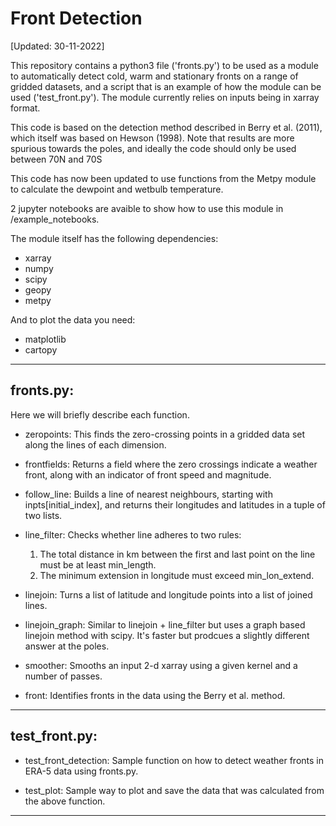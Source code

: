 # Front Detection

[Updated: 30-11-2022]

This repository contains a python3 file ('fronts.py') to be used as a module to automatically detect cold, warm and stationary fronts on a range of gridded datasets, and a script that is an example of how the module can be used ('test_front.py'). The module currently relies on inputs being in xarray format.

This code is based on the detection method described in Berry et al. (2011), which itself was based on Hewson (1998). Note that results are more spurious towards the poles, and ideally the code should only be used between 70N and 70S

This code has now been updated to use functions from the Metpy module to calculate the dewpoint and wetbulb temperature.

2 jupyter notebooks are avaible to show how to use this module in /example_notebooks.

The module itself has the following dependencies:
- xarray
- numpy
- scipy
- geopy
- metpy

And to plot the data you need: 

- matplotlib
- cartopy

---
## fronts.py:

Here we will briefly describe each function.
- zeropoints: This finds the zero-crossing points in a gridded data set along the lines of each dimension.

- frontfields: Returns a field where the zero crossings indicate a weather front, along with an indicator of front speed and magnitude.

- follow_line: Builds a line of nearest neighbours, starting with inpts[initial_index], and returns their longitudes and latitudes in a tuple of two lists.

- line_filter: Checks whether line adheres to two rules:
    1. The total distance in km between the first and last point on the line must be at least min_length.
    2. The minimum extension in longitude must exceed min_lon_extend.    

- linejoin: Turns a list of latitude and longitude points into a list of joined lines.

- linejoin_graph: Similar to linejoin + line_filter but uses a graph based linejoin method with scipy. It's faster but prodcues a slightly different answer at the poles.

- smoother: Smooths an input 2-d xarray using a given kernel and a number of passes.

- front: Identifies fronts in the data using the Berry et al. method.

---
## test_front.py:

- test_front_detection: Sample function on how to detect weather fronts in ERA-5 data using fronts.py.

- test_plot: Sample way to plot and save the data that was calculated from the above function.

---
